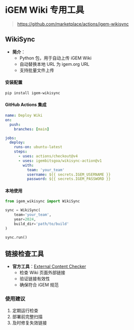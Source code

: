 # iGEM Wiki 专用工具

> https://github.com/marketplace/actions/igem-wikisync

## WikiSync
- **简介**：
  - Python 包，用于自动上传 iGEM Wiki
  - 自动替换本地 URL 为 igem.org URL
  - 支持批量文件上传

#### 安装配置
```bash
pip install igem-wikisync
```

#### GitHub Actions 集成
```yaml
name: Deploy Wiki
on:
  push:
    branches: [main]

jobs:
  deploy:
    runs-on: ubuntu-latest
    steps:
      - uses: actions/checkout@v4
      - uses: igembitsgoa/wikisync-action@v1
        with:
          team: 'your_team'
          username: ${{ secrets.IGEM_USERNAME }}
          password: ${{ secrets.IGEM_PASSWORD }}
```

#### 本地使用
```python
from igem_wikisync import WikiSync

sync = WikiSync(
    team='your_team',
    year=2024,
    build_dir='path/to/build'
)

sync.run()
```

## 链接检查工具
- **官方工具**：[External Content Checker](https://tools.igem.org/wiki/external-content-check)
  - 检查 Wiki 页面外部链接
  - 验证链接有效性
  - 确保符合 iGEM 规范

### 使用建议
1. 定期运行检查
2. 部署前完整扫描
3. 及时修复失效链接
